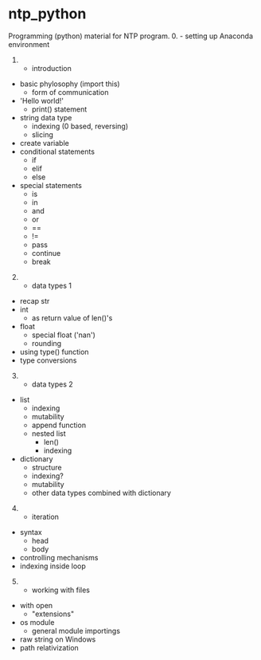 # ntp_python
 Programming (python) material for NTP program.
0. - setting up Anaconda environment

1. - introduction
- basic phylosophy (import this)
    - form of communication
- 'Hello world!'
    - print() statement
- string data type
    - indexing (0 based, reversing)
    - slicing
- create variable
- conditional statements
    - if
    - elif
    - else
- special statements
    - is
    - in
    - and
    - or
    - ==
    - !=
    - pass
    - continue
    - break

2. - data types 1
- recap str
- int
    - as return value of len()'s
- float
    - special float ('nan')
    - rounding
- using type() function
- type conversions

3. - data types 2
- list
    - indexing
    - mutability
    - append function
    - nested list
        - len()
        - indexing
- dictionary
    - structure
    - indexing?
    - mutability
    - other data types combined with dictionary
    
4. - iteration
- syntax
    - head
    - body
- controlling mechanisms
- indexing inside loop

5. - working with files
- with open
    - "extensions"
- os module
    - general module importings
- raw string on Windows
- path relativization